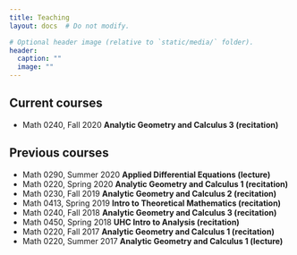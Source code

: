 ```yaml
---
title: Teaching
layout: docs  # Do not modify.

# Optional header image (relative to `static/media/` folder).
header:
  caption: ""
  image: ""
---
```

## Current courses
* Math 0240, Fall 2020 **Analytic Geometry and Calculus 3 (recitation)**

## Previous courses
* Math 0290, Summer 2020 **Applied Differential Equations (lecture)**
* Math 0220, Spring 2020 **Analytic Geometry and Calculus 1 (recitation)**
* Math 0230, Fall 2019 **Analytic Geometry and Calculus 2 (recitation)**
* Math 0413, Spring 2019 **Intro to Theoretical Mathematics (recitation)**
* Math 0240, Fall 2018 **Analytic Geometry and Calculus 3 (recitation)**
* Math 0450, Spring 2018 **UHC Intro to Analysis (recitation)**
* Math 0220, Fall 2017 **Analytic Geometry and Calculus 1 (recitation)**
* Math 0220, Summer 2017 **Analytic Geometry and Calculus 1 (lecture)**


